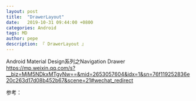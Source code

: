 ```yaml
---
layout: post
title:  "DrawerLayout"
date:   2019-10-31 09:44:00 +0800
categories: Android
tags: MD
author: pepe
description: 『 DrawerLayout 』
---
```


Android Material Design系列之Navigation Drawer
https://mp.weixin.qq.com/s?__biz=MjM5NDkxMTgyNw==&mid=2653057604&idx=1&sn=76f119252836e20c263d17d08b452b67&scene=21#wechat_redirect






















参考：




















